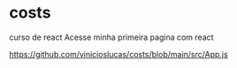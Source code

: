 # costs
 curso de react
Acesse minha primeira pagina com react

https://github.com/vinicioslucas/costs/blob/main/src/App.js
